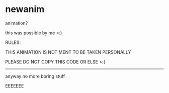 # newanim
animation?



this was possible by me >:)



RULES:


THIS ANIMATION IS NOT MENT TO BE TAKEN PERSONALLY

PLEASE DO NOT COPY THIS CODE OR ELSE >:(
_______________________________________________________________________________________


anyway no more boring stuff 

EEEEEEE
